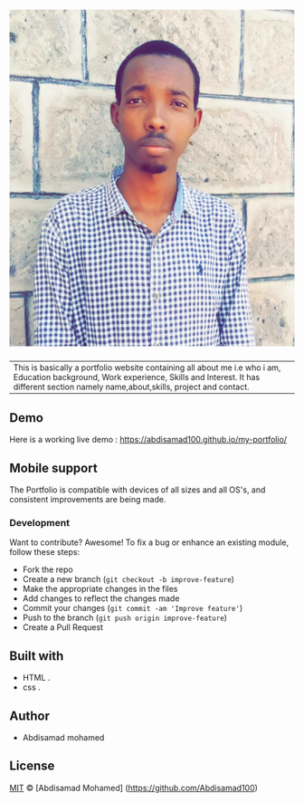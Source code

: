 # ![my-Portfolio](images/abdi.JPG)
<table>
<tr>
<td>
  This is basically a portfolio website containing all about me i.e who i am, Education background, Work experience, Skills and Interest. It has different section namely name,about,skills, project and contact.
</td>
</tr>
</table>

## Demo
Here is a working live demo :  https://abdisamad100.github.io/my-portfolio/
## Mobile support
The Portfolio is compatible with devices of all sizes and all OS's, and consistent improvements are being made.
### Development
Want to contribute? Awesome!
To fix a bug or enhance an existing module, follow these steps:
- Fork the repo
- Create a new branch (`git checkout -b improve-feature`)
- Make the appropriate changes in the files
- Add changes to reflect the changes made
- Commit your changes (`git commit -am 'Improve feature'`)
- Push to the branch (`git push origin improve-feature`)
- Create a Pull Request
## Built with
-  HTML .
-  css .
## Author
- Abdisamad mohamed
## License
[MIT](https://github.com/Abdisamad100/Portfolio/blob/master/LICENSE.md)
 © [Abdisamad Mohamed] (https://github.com/Abdisamad100)
